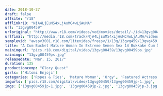```yaml
---
date: 2018-10-27
draft: false
affsite: "r18"
afflinkr18: "NjA4LjEuMS4xLjAuMC4wLjAuMA"
url: "13gvg00459"
urloriginal: "http://www.r18.com/videos/vod/movies/detail/-/id=13gvg00459"
urlfinal: "http://media.r18.com/track/NjA4LjEuMS4xLjAuMC4wLjAuMA/videos/vod/movies/detail/-/id=13gvg00459"
samplevid: "awspv3001.r18.com/litevideo/freepv/1/13g/13gvg459/13gvg459_dmb_w.mp4"
title: "A Cum Bucket Mature Woman In Extreme Semen Sex 14 Bukkake Cum Shots 13 Cum Swallowing Shots 23 Creampie Fucks! 50 Scenes Of Semen Sensation!! Hitomi Enjoji"
mainimgurl: "pics.r18.com/digital/video/13gvg00459/13gvg00459ps.jpg"
mainimgs: "13gvg00459ps.jpg"
releasedate: "Mar. 15, 2017"
duration: 135
productioncomp: "Glory Quest"
girls: ['Hitomi Enjoji']
categories: ['Ropes & Ties', 'Mature Woman', 'Orgy', 'Featured Actress', 'Nymphomaniac', 'Creampie', 'BUKKAKE', 'Cum Swallowing', 'Hi-Def']
imgurls: ['pics.r18.com/digital/video/13gvg00459/13gvg00459jp-1.jpg', 'pics.r18.com/digital/video/13gvg00459/13gvg00459jp-2.jpg', 'pics.r18.com/digital/video/13gvg00459/13gvg00459jp-3.jpg', 'pics.r18.com/digital/video/13gvg00459/13gvg00459jp-4.jpg', 'pics.r18.com/digital/video/13gvg00459/13gvg00459jp-5.jpg', 'pics.r18.com/digital/video/13gvg00459/13gvg00459jp-6.jpg', 'pics.r18.com/digital/video/13gvg00459/13gvg00459jp-7.jpg', 'pics.r18.com/digital/video/13gvg00459/13gvg00459jp-8.jpg', 'pics.r18.com/digital/video/13gvg00459/13gvg00459jp-9.jpg', 'pics.r18.com/digital/video/13gvg00459/13gvg00459jp-10.jpg', 'pics.r18.com/digital/video/13gvg00459/13gvg00459jp-11.jpg', 'pics.r18.com/digital/video/13gvg00459/13gvg00459jp-12.jpg', 'pics.r18.com/digital/video/13gvg00459/13gvg00459jp-13.jpg', 'pics.r18.com/digital/video/13gvg00459/13gvg00459jp-14.jpg', 'pics.r18.com/digital/video/13gvg00459/13gvg00459jp-15.jpg', 'pics.r18.com/digital/video/13gvg00459/13gvg00459jp-16.jpg', 'pics.r18.com/digital/video/13gvg00459/13gvg00459jp-17.jpg', 'pics.r18.com/digital/video/13gvg00459/13gvg00459jp-18.jpg', 'pics.r18.com/digital/video/13gvg00459/13gvg00459jp-19.jpg', 'pics.r18.com/digital/video/13gvg00459/13gvg00459jp-20.jpg']
imgs: ['13gvg00459jp-1.jpg', '13gvg00459jp-2.jpg', '13gvg00459jp-3.jpg', '13gvg00459jp-4.jpg', '13gvg00459jp-5.jpg', '13gvg00459jp-6.jpg', '13gvg00459jp-7.jpg', '13gvg00459jp-8.jpg', '13gvg00459jp-9.jpg', '13gvg00459jp-10.jpg', '13gvg00459jp-11.jpg', '13gvg00459jp-12.jpg', '13gvg00459jp-13.jpg', '13gvg00459jp-14.jpg', '13gvg00459jp-15.jpg', '13gvg00459jp-16.jpg', '13gvg00459jp-17.jpg', '13gvg00459jp-18.jpg', '13gvg00459jp-19.jpg', '13gvg00459jp-20.jpg']
---
```

